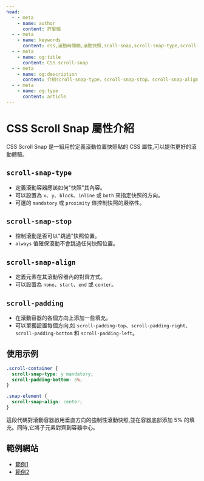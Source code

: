 ```yaml
---
head:
  - - meta
    - name: author
      content: 許恩綸
  - - meta
    - name: keywords
      content: css,滾動時間軸,滾動快照,scoll-snap,scroll-snap-type,scroll-snap-stop,scroll-snap-align,scroll-padding
  - - meta
    - name: og:title
      content: CSS scroll-snap
  - - meta
    - name: og:description
      content: 介紹scroll-snap-type、scroll-snap-stop、scroll-snap-align、scroll-padding
  - - meta
    - name: og:type
      content: article
---
```


# CSS Scroll Snap 屬性介紹

CSS Scroll Snap 是一組用於定義滾動位置快照點的 CSS 屬性,可以提供更好的滾動體驗。

## `scroll-snap-type`

- 定義滾動容器應該如何"快照"其內容。
- 可以設置為 `x`、`y`、`block`、`inline` 或 `both` 來指定快照的方向。
- 可選的 `mandatory` 或 `proximity` 值控制快照的嚴格性。

## `scroll-snap-stop`

- 控制滾動是否可以"跳過"快照位置。
- `always` 值確保滾動不會跳過任何快照位置。

## `scroll-snap-align`

- 定義元素在其滾動容器內的對齊方式。
- 可以設置為 `none`、`start`、`end` 或 `center`。

## `scroll-padding`

- 在滾動容器的各個方向上添加一些填充。
- 可以單獨設置每個方向,如 `scroll-padding-top`、`scroll-padding-right`、`scroll-padding-bottom` 和 `scroll-padding-left`。

## 使用示例

```css
.scroll-container {
  scroll-snap-type: y mandatory;
  scroll-padding-bottom: 5%;
}

.snap-element {
  scroll-snap-align: center;
}
```

這段代碼對滾動容器啟用垂直方向的強制性滾動快照,並在容器底部添加 5% 的填充。同時,它將子元素對齊到容器中心。

## 範例網站

- [範例1](https://lucashsu95.github.io/webDesign/scroll/scroll-snap/scroll-snap.html)
- [範例2](https://lucashsu95.github.io/webDesign/scroll/index.html)